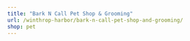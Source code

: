```yaml
---
title: "Bark N Call Pet Shop & Grooming"
url: /winthrop-harbor/bark-n-call-pet-shop-and-grooming/
shop: pet
---
```

